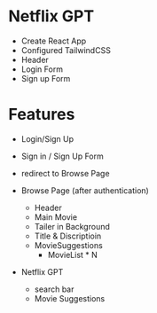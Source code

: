 # Netflix GPT

- Create React App
- Configured TailwindCSS
- Header
- Login Form
- Sign up Form

# Features
- Login/Sign Up
 - Sign in / Sign Up Form
 - redirect to Browse Page
- Browse Page (after authentication)
  - Header
  - Main Movie
  - Tailer in Background
  - Title & Discriptioin
  - MovieSuggestions
    - MovieList * N

- Netflix GPT
  - search bar 
  - Movie Suggestions
